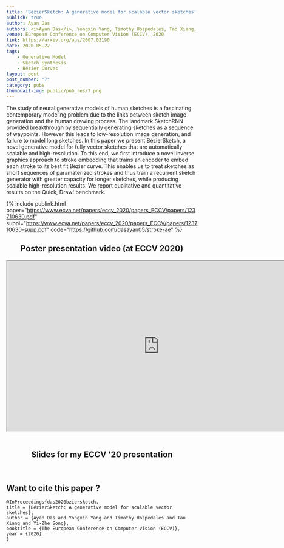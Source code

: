 ```yaml
---
title: 'BézierSketch: A generative model for scalable vector sketches'
publish: true
author: Ayan Das
authors: <i>Ayan Das</i>, Yongxin Yang, Timothy Hospedales, Tao Xiang, Yi-Zhe Song
venue: European Conference on Computer Vision (ECCV), 2020
link: https://arxiv.org/abs/2007.02190
date: 2020-05-22
tags:
    - Generative Model
    - Sketch Synthesis
    - Bézier Curves
layout: post
post_number: "7"
category: pubs
thumbnail-img: public/pub_res/7.png
---
```


The study of neural generative models of human sketches is a fascinating contemporary modeling problem due to the links between sketch image generation and the human drawing process. The landmark SketchRNN provided breakthrough by sequentially generating sketches as a sequence of waypoints. However this  leads to low-resolution image generation, and failure to model long sketches. In this paper we present BézierSketch, a novel generative model for fully vector sketches that are automatically scalable and high-resolution. To this end, we first introduce a novel inverse graphics approach to stroke embedding that trains an encoder to embed each stroke to its best fit Bézier curve. This enables us to treat sketches as short sequences of paramaterized strokes and thus train a recurrent sketch generator with greater capacity for longer sketches, while producing scalable high-resolution results. We report qualitative and quantitative results on the Quick, Draw! benchmark.

{% include publink.html paper="https://www.ecva.net/papers/eccv_2020/papers_ECCV/papers/123710630.pdf" suppl="https://www.ecva.net/papers/eccv_2020/papers_ECCV/papers/123710630-supp.pdf" code="https://github.com/dasayan05/stroke-ae" %}

<center>
<h2>Poster presentation video (at ECCV 2020)</h2>
<iframe width="800" height="450" src="https://www.youtube-nocookie.com/embed/g2zzaLr2VfQ" frameborder="1" allow="accelerometer; autoplay; encrypted-media; gyroscope; picture-in-picture" allowfullscreen></iframe>
<br /><br />
<h2>Slides for my ECCV '20 presentation</h2>
<script async class="speakerdeck-embed" data-id="b27372d9cf7f4f5ebb9a90bb2469b36f" data-ratio="1.77777777777778" src="//speakerdeck.com/assets/embed.js"></script>
</center>
<br>

## Want to cite this paper ?
```
@InProceedings{das2020bziersketch,
title = {BézierSketch: A generative model for scalable vector sketches},
author = {Ayan Das and Yongxin Yang and Timothy Hospedales and Tao Xiang and Yi-Zhe Song},
booktitle = {The European Conference on Computer Vision (ECCV)},
year = {2020}
}
```